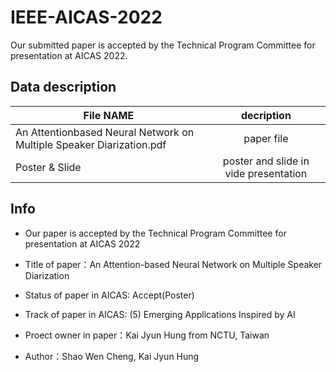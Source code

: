 # IEEE-AICAS-2022
Our submitted paper is accepted by the Technical Program Committee for presentation at AICAS 2022.


## Data description
| File NAME                                                             | decription                            |
| ----------------------------------------------------------------------|:-------------------------------------:|
| An Attention­based Neural Network on Multiple Speaker Diarization.pdf | paper file                            |
| Poster & Slide                                                        | poster and slide in vide presentation |


## Info
- Our paper is accepted by the Technical Program Committee for presentation at AICAS 2022

- Title of paper：An Attention-based Neural Network on Multiple Speaker Diarization
- Status of paper in AICAS: Accept(Poster)
- Track of paper in AICAS: (5) Emerging Applications Inspired by AI
- Proect owner in paper：Kai Jyun Hung from NCTU, Taiwan
- Author：Shao Wen Cheng, Kai Jyun Hung
